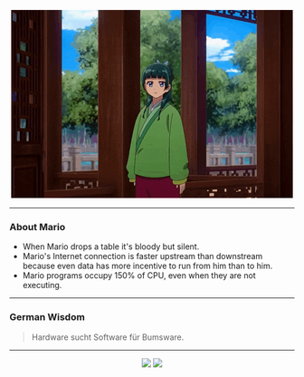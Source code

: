 <p align="center">
  <img src="assets/maomao.gif" />
</p>

---

### About Mario
- When Mario drops a table it's bloody but silent.
- Mario's Internet connection is faster upstream than downstream because even data has more incentive to run from him than to him.
- Mario programs occupy 150% of CPU, even when they are not executing.

---

### German Wisdom
> Hardware sucht Software für Bumsware.

---

<p align="center">
  <a>
    <img height="180em" src="https://github-readme-stats-eight-theta.vercel.app/api?username=Torfkopp&show_icons=true&theme=dark&include_all_commits=true&count_private=true"/>
  </a>
  <a href="https://github.com/Torfkopp?tab=repositories">
    <img height="180em" src="https://github-readme-stats-eight-theta.vercel.app/api/top-langs/?username=torfkopp&layout=compact&theme=dark&langs_count=8&hide=java"/>
  </a>
</p>

